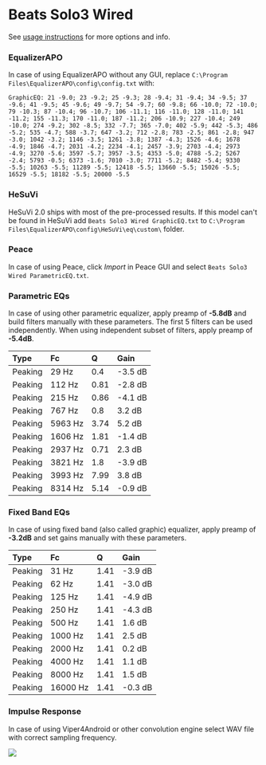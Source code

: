 # Beats Solo3 Wired
See [usage instructions](https://github.com/jaakkopasanen/AutoEq#usage) for more options and info.

### EqualizerAPO
In case of using EqualizerAPO without any GUI, replace `C:\Program Files\EqualizerAPO\config\config.txt`
with:
```
GraphicEQ: 21 -9.0; 23 -9.2; 25 -9.3; 28 -9.4; 31 -9.4; 34 -9.5; 37 -9.6; 41 -9.5; 45 -9.6; 49 -9.7; 54 -9.7; 60 -9.8; 66 -10.0; 72 -10.0; 79 -10.3; 87 -10.4; 96 -10.7; 106 -11.1; 116 -11.0; 128 -11.0; 141 -11.2; 155 -11.3; 170 -11.0; 187 -11.2; 206 -10.9; 227 -10.4; 249 -10.0; 274 -9.2; 302 -8.5; 332 -7.7; 365 -7.0; 402 -5.9; 442 -5.3; 486 -5.2; 535 -4.7; 588 -3.7; 647 -3.2; 712 -2.8; 783 -2.5; 861 -2.8; 947 -3.0; 1042 -3.2; 1146 -3.5; 1261 -3.8; 1387 -4.3; 1526 -4.6; 1678 -4.9; 1846 -4.7; 2031 -4.2; 2234 -4.1; 2457 -3.9; 2703 -4.4; 2973 -4.9; 3270 -5.6; 3597 -5.7; 3957 -3.5; 4353 -5.0; 4788 -5.2; 5267 -2.4; 5793 -0.5; 6373 -1.6; 7010 -3.0; 7711 -5.2; 8482 -5.4; 9330 -5.5; 10263 -5.5; 11289 -5.5; 12418 -5.5; 13660 -5.5; 15026 -5.5; 16529 -5.5; 18182 -5.5; 20000 -5.5
```

### HeSuVi
HeSuVi 2.0 ships with most of the pre-processed results. If this model can't be found in HeSuVi add
`Beats Solo3 Wired GraphicEQ.txt` to `C:\Program Files\EqualizerAPO\config\HeSuVi\eq\custom\` folder.

### Peace
In case of using Peace, click *Import* in Peace GUI and select `Beats Solo3 Wired ParametricEQ.txt`.

### Parametric EQs
In case of using other parametric equalizer, apply preamp of **-5.8dB** and build filters manually
with these parameters. The first 5 filters can be used independently.
When using independent subset of filters, apply preamp of **-5.4dB**.

| Type    | Fc      |    Q | Gain    |
|:--------|:--------|:-----|:--------|
| Peaking | 29 Hz   | 0.4  | -3.5 dB |
| Peaking | 112 Hz  | 0.81 | -2.8 dB |
| Peaking | 215 Hz  | 0.86 | -4.1 dB |
| Peaking | 767 Hz  | 0.8  | 3.2 dB  |
| Peaking | 5963 Hz | 3.74 | 5.2 dB  |
| Peaking | 1606 Hz | 1.81 | -1.4 dB |
| Peaking | 2937 Hz | 0.71 | 2.3 dB  |
| Peaking | 3821 Hz | 1.8  | -3.9 dB |
| Peaking | 3993 Hz | 7.99 | 3.8 dB  |
| Peaking | 8314 Hz | 5.14 | -0.9 dB |

### Fixed Band EQs
In case of using fixed band (also called graphic) equalizer, apply preamp of **-3.2dB** and set
gains manually with these parameters.

| Type    | Fc       |    Q | Gain    |
|:--------|:---------|:-----|:--------|
| Peaking | 31 Hz    | 1.41 | -3.9 dB |
| Peaking | 62 Hz    | 1.41 | -3.0 dB |
| Peaking | 125 Hz   | 1.41 | -4.9 dB |
| Peaking | 250 Hz   | 1.41 | -4.3 dB |
| Peaking | 500 Hz   | 1.41 | 1.6 dB  |
| Peaking | 1000 Hz  | 1.41 | 2.5 dB  |
| Peaking | 2000 Hz  | 1.41 | 0.2 dB  |
| Peaking | 4000 Hz  | 1.41 | 1.1 dB  |
| Peaking | 8000 Hz  | 1.41 | 1.5 dB  |
| Peaking | 16000 Hz | 1.41 | -0.3 dB |

### Impulse Response
In case of using Viper4Android or other convolution engine select WAV file with correct sampling frequency.

![](https://raw.githubusercontent.com/jaakkopasanen/AutoEq/master/results/innerfidelity/sbaf-serious/Beats%20Solo3%20Wired/Beats%20Solo3%20Wired.png)